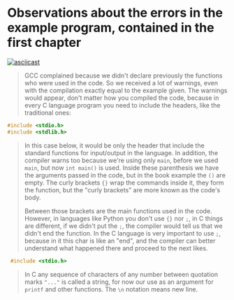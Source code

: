 # Observations about the errors in the example program, contained in the first chapter
[![asciicast](https://asciinema.org/a/p2OwHVZjrptU9tMy45uskMpw7.png)](https://asciinema.org/a/p2OwHVZjrptU9tMy45uskMpw7)

> GCC complained because we didn't declare previously the functions who were
> used in the code. So we received a lot of warnings, even with the compilation
> exactly equal to the example given. The warnings would appear, don't matter
> how you compiled the code, because in every C language program you need to
> include the headers, like the traditional ones:

```C
#include <stdio.h>
#include <stdlib.h>
```
> In this case below, it would be only the header that include the standard
> functions for input/output in the language. In addition, the compiler warns
> too because we're using only `main`, before we used `main`, but now `int
> main()` is used. Inside these parenthesis we have the arguments passed in the
> code, but in the book example the `()` are empty. The curly brackets `{}`
> wrap the commands inside it, they form the function, but the "curly brackets"
> are more known as the code's body.
>
> Between those brackets are the main functions used in the code. However,
> in languages like Python you don't use `{}` nor `;`, in C things are
> different, if we didn't put the `;`, the compiler would tell us that we didn't
> end the function. In the C language is very important to use `;`, because in
> it this char is like an "end", and the compiler can better understand what
> happened there and proceed to the next likes.

```C
 #include <stdio.h>
 ```
 
> In C any sequence of characters of any number between quotation marks `"..."`
> is called a string, for now our use as an argument for `printf` and other
> functions. The `\n` notation means new line.
